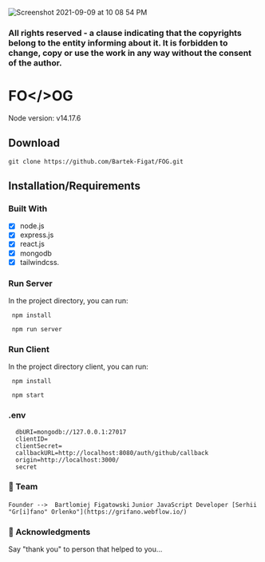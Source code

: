 ![Screenshot 2021-09-09 at 10 08 54 PM](https://user-images.githubusercontent.com/67811830/132787992-e424dbe2-36da-4945-82fe-976a478a7c67.png)

### All rights reserved - a clause indicating that the copyrights belong to the entity informing about it. It is forbidden to change, copy or use the work in any way without the consent of the author.


# FO</>OG

Node version: v14.17.6



## Download

```git clone https://github.com/Bartek-Figat/FOG.git```


## Installation/Requirements


### Built With

- [x] node.js
- [x] express.js
- [x] react.js
- [x] mongodb
- [x] tailwindcss.

### Run Server

In the project directory, you can run:

```
 npm install
```

```
 npm run server
```

### Run Client

In the project directory client, you can run:

```
 npm install
```

```
 npm start
```

### .env

```
  dbURI=mongodb://127.0.0.1:27017
  clientID=
  clientSecret=
  callbackURL=http://localhost:8080/auth/github/callback
  origin=http://localhost:3000/
  secret
```


### 👥 Team
`Founder -->  Bartlomiej Figatowski`
`Junior JavaScript Developer [Serhii "Gr[i]fano" Orlenko"](https://grifano.webflow.io/)`

### 🙏 Acknowledgments

Say "thank you" to person that helped to you...